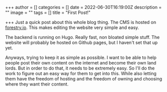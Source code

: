 +++
author = []
categories = []
date = 2022-06-30T16:19:00Z
description = ""
image = ""
tags = []
title = "First Post!"

+++
Just a quick post about this whole blog thing. The CMS is hosted on [forestry.io](forestry.io). This makes editing the website very simple and easy.  
  
The backend is running on Hugo. Really fast, non bloated simple stuff. The website will probably be hosted on Github pages, but I haven't set that up yet.  
  
Anyways, trying to keep it as simple as possible. I want to be able to help people post their own content on the internet and become their own land lords. But in order to do that, it needs to be extremely easy. So I'll do the work to figure out an easy way for them to get into this. While also letting them have the freedom of hosting and the freedom of owning and choosing where they want their content.